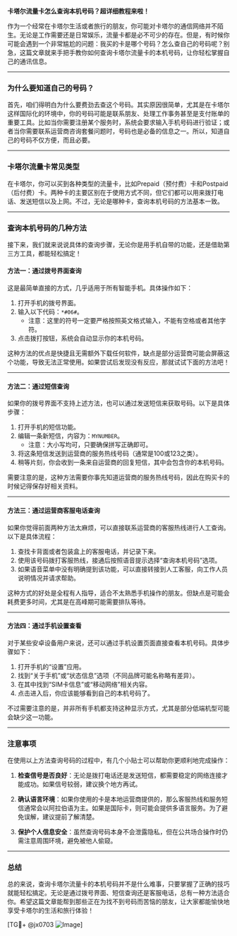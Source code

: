 **卡塔尔流量卡怎么查询本机号码？超详细教程来啦！**

作为一个经常在卡塔尔生活或者旅行的朋友，你可能对卡塔尔的通信网络并不陌生。无论是工作需要还是日常娱乐，流量卡都是必不可少的存在。但是，有时候你可能会遇到一个非常尴尬的问题：我买的卡是哪个号码？怎么查自己的号码呢？别急，这篇文章就来手把手教你如何查询卡塔尔流量卡的本机号码，让你轻松掌握自己的通讯信息。

---

### **为什么要知道自己的号码？**
首先，咱们得明白为什么要费劲去查这个号码。其实原因很简单，尤其是在卡塔尔这样国际化的环境中，你的号码可能是联系朋友、处理工作事务甚至是支付账单的重要工具。比如当你需要注册某个服务时，系统会要求输入手机号码进行验证；或者当你需要联系运营商咨询套餐问题时，号码也是必备的信息之一。所以，知道自己的号码不仅方便，而且必要。

---

### **卡塔尔流量卡常见类型**
在卡塔尔，你可以买到各种类型的流量卡，比如Prepaid（预付费）卡和Postpaid（后付费）卡。两种卡的主要区别在于使用方式不同，但它们都可以用来拨打电话、发送短信以及上网。不过，无论是哪种卡，查询本机号码的方法基本一致。

---

### **查询本机号码的几种方法**
接下来，我们就来说说具体的查询步骤，无论你是用手机自带的功能，还是借助第三方工具，都能轻松搞定！

#### **方法一：通过拨号界面查询**
这是最简单直接的方式，几乎适用于所有智能手机。具体操作如下：

1. 打开手机的拨号界面。
2. 输入以下代码：`*#06#`。
   - 注意：这里的符号一定要严格按照英文格式输入，不能有空格或者其他字符。
3. 点击拨打按钮，系统会自动显示你的本机号码。

这种方法的优点是快捷且无需额外下载任何软件，缺点是部分运营商可能会屏蔽这个功能，导致无法正常使用。如果尝试后发现没有反应，那就试试下面的方法吧！

---

#### **方法二：通过短信查询**
如果你的拨号界面不支持上述方法，也可以通过发送短信来获取号码。以下是具体步骤：

1. 打开手机的短信功能。
2. 编辑一条新短信，内容为：`MYNUMBER`。
   - 注意：大小写均可，只要确保拼写正确即可。
3. 将这条短信发送到运营商的服务热线号码（通常是100或123之类）。
4. 稍等片刻，你会收到一条来自运营商的回复短信，其中会包含你的本机号码。

需要注意的是，这种方法需要你事先知道运营商的服务热线号码，因此在购买卡的时候记得保存好相关资料。

---

#### **方法三：通过运营商客服电话查询**
如果你觉得前面两种方法太麻烦，可以直接联系运营商的客服热线进行人工查询。以下是具体流程：

1. 查找卡背面或者包装盒上的客服电话，并记录下来。
2. 使用该号码拨打客服热线，接通后按照语音提示选择“查询本机号码”选项。
3. 如果语音菜单中没有明确提到该功能，可以直接转接到人工客服，向工作人员说明情况并请求帮助。

这种方式的好处是全程有人指导，适合不太熟悉手机操作的朋友。但缺点是可能会耗费更多时间，尤其是在高峰期可能需要排队等待。

---

#### **方法四：通过手机设置查看**
对于某些安卓设备用户来说，还可以通过手机设置页面直接查看本机号码。具体步骤如下：

1. 打开手机的“设置”应用。
2. 找到“关于手机”或“状态信息”选项（不同品牌可能名称略有差异）。
3. 在其中找到“SIM卡信息”或“移动网络”相关内容。
4. 点击进入后，你应该能够看到自己的本机号码了。

不过需要注意的是，并非所有手机都支持这种显示方式，尤其是部分低端机型可能会缺少这一功能。

---

### **注意事项**
在使用以上方法查询号码的过程中，有几个小贴士可以帮助你更顺利地完成操作：

1. **检查信号是否良好**：无论是拨打电话还是发送短信，都需要稳定的网络连接才能成功。如果信号较弱，建议换个地方再试。
   
2. **确认语言环境**：如果你使用的卡是本地运营商提供的，那么客服热线和服务短信通常会以阿拉伯语为主。如果是国际卡，则可能会提供多语言服务。为了避免误解，建议提前了解清楚。

3. **保护个人信息安全**：虽然查询号码本身不会泄露隐私，但在公共场合操作时仍需注意周围环境，避免被他人偷窥。

---

### **总结**
总的来说，查询卡塔尔流量卡的本机号码并不是什么难事，只要掌握了正确的技巧就能轻松搞定。无论是通过拨号界面、短信查询还是客服电话，总有一种方法适合你。希望这篇文章能帮到那些正在为找不到号码而苦恼的朋友，让大家都能愉快地享受卡塔尔的生活和旅行体验！

[TG💪+ @jx0703 ![Image](https://github.com/user-attachments/assets/dbca1d08-cadb-493c-b0ec-ad6f7a83f270)]